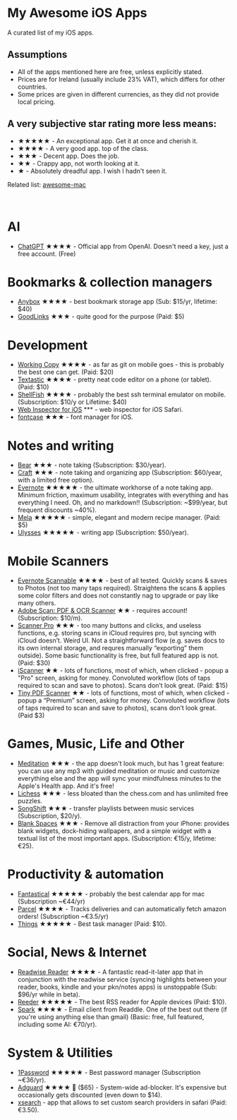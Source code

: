 # My Awesome iOS Apps

A curated list of my iOS apps.

## Assumptions
- All of the apps mentioned here are free, unless explicitly stated.
- Prices are for Ireland (usually include 23% VAT), which differs for other countries.
- Some prices are given in different currencies, as they did not provide local pricing.

## A very subjective star rating more less means:
- ★★★★★ - An exceptional app. Get it at once and cherish it.
- ★★★★ - A very good app. top of the class.
- ★★★ - Decent app. Does the job.
- ★★ - Crappy app, not worth looking at it.
- ★ - Absolutely dreadful app. I wish I hadn't seen it.

Related list: [awesome-mac](https://github.com/tborychowski/awesome-mac)

<br>


# AI
- [ChatGPT](https://openai.com/blog/introducing-the-chatgpt-app-for-ios) ★★★★ - Official app from OpenAI. Doesn't need a key, just a free account. (Free)



# Bookmarks & collection managers
- [Anybox](https://anybox.app) ★★★★ - best bookmark storage app (Sub: $15/yr, lifetime: $40)
- [GoodLinks](https://goodlinks.app) ★★★ - quite good for the purpose (Paid: $5)


# Development
- [Working Copy](https://workingcopy.app) ★★★★ - as far as git on mobile goes - this is probably the best one can get. (Paid: $20)
- [Textastic](https://www.textasticapp.com) ★★★★ - pretty neat code editor on a phone (or tablet). (Paid: $10)
- [ShellFish](https://secureshellfish.app) ★★★★ - probably the best ssh terminal emulator on mobile. (Subscription: $10/y or Lifetime: $40)
- [Web Inspector for iOS](https://andadinosaur.com/launch-web-inspector-for-ios) *** - web inspector for iOS Safari.
- [fontcase](https://apps.iconfactory.com) ★★★ - font manager for iOS.


# Notes and writing
- [Bear](https://bear.app/) ★★★ - note taking (Subscription: $30/year).
- [Craft](https://www.craft.do) ★★★ - note taking and organizing app (Subscription: $60/year, with a limited free option).
- [Evernote](https://evernote.com) ★★★★★ - the ultimate workhorse of a note taking app. Minimum friction, maximum usability, integrates with everything and has everything I need. Oh, and no markdown!! (Subscription: ~$99/year, but frequent discounts ~40%).
- [Mela](https://mela.recipes) ★★★★★ - simple, elegant and modern recipe manager. (Paid: $5)
- [Ulysses](https://ulysses.app) ★★★★★ - writing app (Subscription: $50/year).



# Mobile Scanners
- [Evernote Scannable](https://apps.apple.com/us/app/evernote-scannable/id883338188) ★★★★ - best of all tested. Quickly scans & saves to Photos (not too many taps required). Straightens the scans & applies some color filters and does not constantly nag to upgrade or pay like many others.
- [Adobe Scan: PDF & OCR Scanner](https://apps.apple.com/us/app/adobe-scan-pdf-ocr-scanner/id1199564834) ★★ - requires account! (Subscription: $10/m).
- [Scanner Pro](https://apps.apple.com/us/app/scanner-pro-document-scanning/id333710667) ★★★ - too many buttons and clicks, and useless functions, e.g. storing scans in iCloud requires pro, but syncing with iCloud doesn’t. Weird UI. Not a straightforward flow (e.g. saves docs to its own internal storage, and requres manually “exporting” them outside). Some basic functionality is free, but full featured app is not. (Paid: $30)
- [iScanner](https://apps.apple.com/us/app/iscanner-pdf-scanner-app/id1035331258) ★★ - lots of functions, most of which, when clicked - popup a "Pro" screen, asking for money. Convoluted workflow (lots of taps required to scan and save to photos). Scans don’t look great. (Paid: $15)
- [Tiny PDF Scanner](https://apps.apple.com/us/app/tiny-pdf-scanner/id1105479069) ★★ - lots of functions, most of which, when clicked - popup a “Premium” screen, asking for money. Convoluted workflow (lots of taps required to scan and save to photos), scans don’t look great. (Paid $3)



# Games, Music, Life and Other
- [Meditation](https://meditationapp.wixsite.com/download-app) ★★★ - the app doesn't look much, but has 1 great feature: you can use any mp3 with guided meditation or music and customize everything else and the app will sync your mindfulness minutes to the Apple's Health app. And it's free!
- [Lichess](https://lichess.org/mobile) ★★★ - less bloated than the chess.com and has unlimited free puzzles.
- [SongShift](https://songshift.com) ★★★ - transfer playlists between music services (Subscription, $20/y).
- [Blank Spaces](https://www.blankspaces.app) ★★★ - Remove all distraction from your iPhone: provides blank widgets, dock-hiding wallpapers, and a simple widget with a textual list of the most important apps. (Subscription: €15/y, lifetime: €25).



# Productivity & automation
- [Fantastical](https://flexibits.com/fantastical) ★★★★★ - probably the best calendar app for mac (Subscription ~€44/yr)
- [Parcel](https://parcelapp.net) ★★★★ - Tracks deliveries and can automatically fetch amazon orders! (Subscription ~€3.5/yr)
- [Things](https://culturedcode.com/things/) ★★★★★ - Best task manager (Paid: $10).



# Social, News & Internet
- [Readwise Reader](https://readwise.io/read) ★★★★ - A fantastic read-it-later app that in conjunction with the readwise service (syncing highlights between your reader, books, kindle and your pkn/notes apps) is unstoppable (Sub: $96/yr while in beta).
- [Reeder](https://reederapp.com) ★★★★★ - The best RSS reader for Apple devices (Paid: $10).
- [Spark](https://sparkmailapp.com) ★★★★ - Email client from Readdle. One of the best out there (if you're using anything else than gmail) (Basic: free, full featured, including some AI: €70/yr).



# System & Utilities
- [1Password](https://1password.com) ★★★★★ - Best password manager (Subscription ~€36/yr).
- [Adguard](https://adguard.com/en/welcome.html) ★★★★ 🔗 ($65) - System-wide ad-blocker. It's expensive but occasionally gets discounted (even down to $14).
- [xsearch](https://apps.apple.com/ie/app/xsearch-for-safari/id1579902068) - app that allows to set custom search providers in safari (Paid: €3.50).
